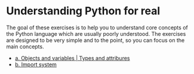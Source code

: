 # Understanding Python for real

The goal of these exercises is to help you to understand core concepts of the Python language which are usually poorly understood. The exercises are designed to be very simple and to the point, so you can focus on the main concepts.

- [a. Objects and variables | Types and attribures](./a.core-concepts/Exercises.md)
- [b. Import system](./b.import-system/Exercises.md)
